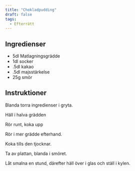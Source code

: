 ```yaml
---
title: "Chokladpudding"
draft: false
tags:
  - Efterrätt
---
```


## Ingredienser
- 5dl Matlagningsgrädde
- 1dl socker
- .5dl kakao
- .5dl majsstärkelse
- 25g smör

## Instruktioner
Blanda torra ingredienser i gryta.

Häll i halva grädden

Rör runt, koka upp

Rör i mer grädde efterhand.

Koka tills den tjocknar.

Ta av plattan, blanda i smöret.

Låt smalna en stund, därefter häll över i glas och ställ i kylen.